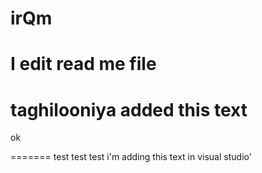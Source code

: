 # irQm

I edit read me file
=======

taghilooniya added this text
=======
ok



=======
test test test
i'm adding this text in visual studio'

